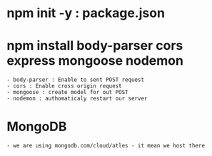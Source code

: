 # npm init -y : package.json
# npm install body-parser cors express mongoose nodemon
    - body-parser : Enable to sent POST request
    - cors : Enable cross origin request
    - mongoose : create model for out POST
    - nodemon : authomaticaly restart our server

# MongoDB 
    - we are using mongodb.com/cloud/atles - it mean we host there